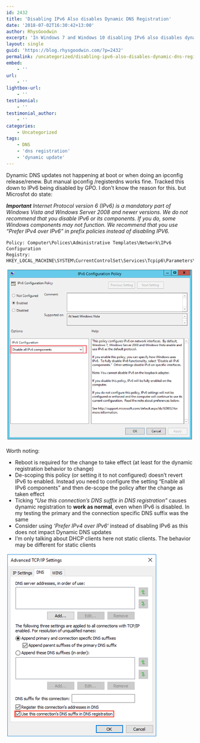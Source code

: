 ```yaml
---
id: 2432
title: 'Disabling IPv6 Also disables Dynamic DNS Registration'
date: '2018-07-02T16:30:42+13:00'
author: RhysGoodwin
excerpt: 'In Windows 7 and Windows 10 disabling IPv6 also disables dynamic DNS registration. I guess it''s a bug?'
layout: single
guid: 'https://blog.rhysgoodwin.com/?p=2432'
permalink: /uncategorized/disabling-ipv6-also-disables-dynamic-dns-registration/
embed:
    - ''
url:
    - ''
lightbox-url:
    - ''
testimonial:
    - ''
testimonial_author:
    - ''
categories:
    - Uncategorized
tags:
    - DNS
    - 'dns registration'
    - 'dynamic update'
---
```


Dynamic DNS updates not happening at boot or when doing an ipconfig release/renew. But manual ipconfig /registerdns works fine. Tracked this down to IPv6 being disabled by GPO. I don’t know the reason for this. but Microsfot do state:

***Important** Internet Protocol version 6 (IPv6) is a mandatory part of Windows Vista and Windows Server 2008 and newer versions. We do not recommend that you disable IPv6 or its components. If you do, some Windows components may not function. We recommend that you use “Prefer IPv4 over IPv6” in prefix policies instead of disabling IPV6.*

```
Policy: Computer\Polices\Administrative Templates\Network\IPv6 Configuration
Registry: HKEY_LOCAL_MACHINE\SYSTEM\CurrentControlSet\Services\Tcpip6\Parameters\DisabledComponents(DWORD)=0xff
```

[![](/content/uploads/2018/07/IPv6GPO.png)](/content/uploads/2018/07/IPv6GPO.png)

Worth noting:

- Reboot is required for the change to take effect (at least for the dynamic registration behavior to change)
- De-scoping this policy (or setting it to not configured) doesn’t revert IPv6 to enabled. Instead you need to configure the setting “Enable all IPv6 components” and then de-scope the policy after the change as taken effect
- Ticking *“Use this connection’s DNS suffix in DNS registration”* causes dynamic registration to **work as normal**, even when IPv6 is disabled. In my testing the primary and the connection specific DNS suffix was the same
- Consider using *‘Prefer IPv4 over IPv6*‘ instead of disabling IPv6 as this does not impact Dynamic DNS updates
- I’m only talking about DHCP clients here not static clients. The behavior may be different for static clients

[![](/content/uploads/2018/07/NicDNSSettings.png)](/content/uploads/2018/07/NicDNSSettings.png)